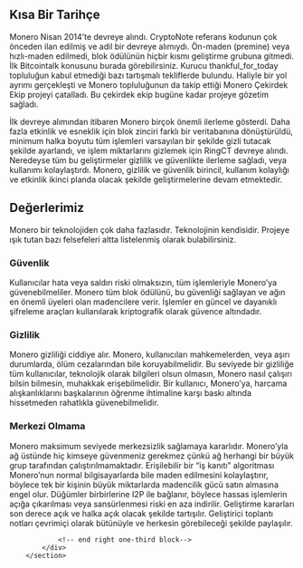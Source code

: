 <div class="about-monero">
    <section class="container">
            <div class="row">
                <!-- left two-thirds block-->
                <div class="full col-xs-12">
                    <div class="info-block text-adapt">
                        <div class="row center-xs">
                            <div class="col">
                                <h2>Kısa Bir Tarihçe</h2>
                            </div>
                        </div>
<div markdown="1">

Monero Nisan 2014’te devreye alındı. CryptoNote referans kodunun çok önceden ilan edilmiş ve adil bir devreye alımıydı. Ön-maden (premine) veya hızlı-maden edilmedi, blok ödülünün hiçbir kısmı geliştirme grubuna gitmedi. İlk Bitcointalk konusunu burada görebilirsiniz. Kurucu thankful_for_today topluluğun kabul etmediği bazı tartışmalı tekliflerde bulundu. Haliyle bir yol ayrımı gerçekleşti ve Monero topluluğunun da takip ettiği Monero Çekirdek Ekip projeyi çatalladı. Bu çekirdek ekip bugüne kadar projeye gözetim sağladı.

İlk devreye alımından itibaren Monero birçok önemli ilerleme gösterdi. Daha fazla etkinlik ve esneklik için blok zinciri farklı bir veritabanına dönüştürüldü, minimum halka boyutu tüm işlemleri varsayılan bir şekilde gizli tutacak şekilde ayarlandı, ve işlem miktarlarını gizlemek için RingCT devreye alındı. Neredeyse tüm bu geliştirmeler gizlilik ve güvenlikte ilerleme sağladı, veya kullanımı kolaylaştırdı. Monero, gizlilik ve güvenlik birincil, kullanım kolaylığı ve etkinlik ikinci planda olacak şekilde geliştirmelerine devam etmektedir.

</div>
                    </div>
                </div>
                <!-- end right one-third block-->
            </div>
            <div class="row">
                <!-- left two-thirds block-->
                <div class="full col-xs-12">
                    <div class="info-block text-adapt">
                        <div class="row center-xs">
                            <div class="col">
                                <h2>Değerlerimiz</h2>
                            </div>
                        </div>

<div markdown="1">

Monero bir teknolojiden çok daha fazlasıdır. Teknolojinin kendisidir. Projeye ışık tutan bazı felsefeleri altta listelenmiş olarak bulabilirsiniz.

### Güvenlik

Kullanıcılar hata veya saldırı riski olmaksızın, tüm işlemleriyle Monero’ya güvenebilmeliler. Monero tüm blok ödülünü, bu güvenliği sağlayan ve ağın en önemli üyeleri olan madencilere verir. İşlemler en güncel ve dayanıklı şifreleme araçları kullanılarak kriptografik olarak güvence altındadır.

### Gizlilik

Monero gizliliği ciddiye alır. Monero, kullanıcıları mahkemelerden, veya aşırı durumlarda, ölüm cezalarından bile koruyabilmelidir. Bu seviyede bir gizliliğe tüm kullanıcılar, teknolojik olarak bilgileri olsun olmasın, Monero nasıl çalışırı bilsin bilmesin, muhakkak erişebilmelidir. Bir kullanıcı, Monero’ya, harcama alışkanlıklarını başkalarının öğrenme ihtimaline karşı baskı altında hissetmeden rahatlıkla güvenebilmelidir.

### Merkezi Olmama

Monero maksimum seviyede merkezsizlik sağlamaya kararlıdır. Monero’yla ağ üstünde hiç kimseye güvenmeniz gerekmez çünkü ağ herhangi bir büyük grup tarafından çalıştırılmamaktadır. Erişilebilir bir “iş kanıtı” algoritması Monero’nun normal bilgisayarlarda bile maden edilmesini kolaylaştırır, böylece tek bir kişinin büyük miktarlarda madencilik gücü satın almasına engel olur. Düğümler birbirlerine I2P ile bağlanır, böylece hassas işlemlerin açığa çıkarılması veya sansürlenmesi riski en aza indirilir. Geliştirme kararları son derece açık ve halka açık olacak şekilde tartışılır. Geliştirici toplantı notları çevrimiçi olarak bütünüyle ve herkesin görebileceği şekilde paylaşılır.

</div>
                    </div>
                </div>


                <!-- end right one-third block-->
            </div>
        </section>
